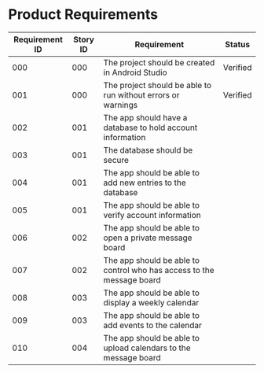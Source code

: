 # Product Requirements

| Requirement ID | Story ID | Requirement | Status |
|----------------|----------|-------------|--------|
| 000 | 000 | The project should be created in Android Studio | Verified |
| 001 | 000 | The project should be able to run without errors or warnings | Verified |
| 002 | 001 | The app should have a database to hold account information | |
| 003 | 001 | The database should be secure | |
| 004 | 001 | The app should be able to add new entries to the database | |
| 005 | 001 | The app should be able to verify account information | |
| 006 | 002 | The app should be able to open a private message board | |
| 007 | 002 | The app should be able to control who has access to the message board| |
| 008 | 003 | The app should be able to display a weekly calendar | |
| 009 | 003 | The app should be able to add events to the calendar | |
| 010 | 004 | The app should be able to upload calendars to the message board | |

